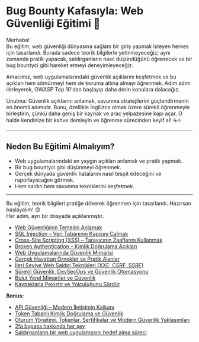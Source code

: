 # Bug Bounty Kafasıyla: Web Güvenliği Eğitimi 🚀

Merhaba!  
Bu eğitim, web güvenliği dünyasına sağlam bir giriş yapmak isteyen herkes için tasarlandı. Burada sadece teorik bilgilerle yetinmeyeceğiz; aynı zamanda pratik yapacak, saldırganların nasıl düşündüğünü öğrenecek ve bir bug bountyci gibi hareket etmeyi deneyimleyeceğiz.

Amacımız, web uygulamalarındaki güvenlik açıklarını keşfetmek ve bu açıkları hem sömürmeyi hem de koruma altına almayı öğrenmek. Adım adım ilerleyerek, OWASP Top 10'dan başlayıp daha derin konulara dalacağız.  

Unutma: Güvenlik açıklarını anlamak, savunma stratejilerini güçlendirmenin en önemli adımıdır. Bunu, özellikle İngilizce olmak üzere sürekli öğrenmeyle birleştirin, çünkü daha geniş bir kaynak ve araç yelpazesine kapı açar. O halde kendinize bir kahve demleyin ve öğrenme sürecinden keyif al! ☕🔥  

---

## Neden Bu Eğitimi Almalıyım?

- Web uygulamalarındaki en yaygın açıkları anlamak ve pratik yapmak.
- Bir bug bountyci gibi düşünmeyi öğrenmek.
- Gerçek dünyada güvenlik hatalarını nasıl tespit edeceğini ve raporlayacağını görmek.
- Hem saldırı hem savunma tekniklerini keşfetmek.

---

Bu eğitim, teorik bilgileri pratiğe dökerek öğrenmen için tasarlandı. Hazırsan başlayalım! 😊  
Her adım, ayrı bir dosyada açıklanmıştır. 
- [Web Güvenliğinin Temelini Anlamak](./1.md)
- [SQL Injection – Veri Tabanının Kapısını Çalmak](./2.md)
- [Cross-Site Scripting (XSS) – Tarayıcının Zaaflarını Kullanmak](./3.md)
- [Broken Authentication – Kimlik Doğrulama Açıkları](./4.md)
- [Web Uygulamalarında Güvenlik Mimarisi](./5.md)
- [Gerçek Hayattan Örnekler ve Pratik Alanlar](./6.md)
- [İleri Seviye Web Saldırı Teknikleri (XXE, CSRF, SSRF)](./7.md)
- [Sürekli Güvenlik, DevSecOps ve Güvenlik Otomasyonu](./8.md)
- [Bulut Yerel Mimariler ve Güvenlik](./9.md)
- [Kaynaklarla Pekiştir ve Yolculuğunu Sürdür](./10.md)

**Bonus:**

- [API Güvenliği – Modern İletişimin Kalkanı](./bonus1.md)
- [Token Tabanlı Kimlik Doğrulama ve Güvenlik](./bonus2.md)
- [Oturum Yönetimi, Tokenlar, Sertifikalar ve Modern Güvenlik Yaklaşımları](./bonus3.md)
- [2fa bypass hakkında her şey](./bonus4.md)
- [Saldırganların bir web uygulamasını hedef alma süreci](./11.md)
